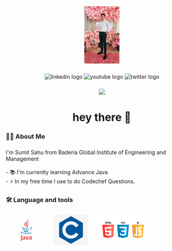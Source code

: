 

<!--
**Sahusumit04/Sahusumit04** is a ✨ _special_ ✨ repository because its `README.md` (this file) appears on your GitHub profile.

Here are some ideas to get you started:

- 🔭 I’m currently working on ...
- 🌱 I’m currently learning ...
- 👯 I’m looking to collaborate on ...
- 🤔 I’m looking for help with ...
- 💬 Ask me about ...
- 📫 How to reach me: ...
- 😄 Pronouns: ...
- ⚡ Fun fact: ...
-->
<div align="center">
  <img height="150" src="photu.jpg"  />
</div>

###

<div align="center">
  <img src="https://img.shields.io/static/v1?message=LinkedIn&logo=linkedin&label=&color=0077B5&logoColor=white&labelColor=&style=for-the-badge" height="25" alt="linkedin logo"  />
  <img src="https://img.shields.io/static/v1?message=Youtube&logo=youtube&label=&color=FF0000&logoColor=white&labelColor=&style=for-the-badge" height="25" alt="youtube logo"  />
  <img src="https://img.shields.io/static/v1?message=Twitter&logo=twitter&label=&color=1DA1F2&logoColor=white&labelColor=&style=for-the-badge" height="25" alt="twitter logo"  />
</div>

###

<div align="center">
  <img src="https://visitor-badge.laobi.icu/badge?page_id=maurodesouza.maurodesouza&"  />
</div>

###

<h1 align="center">hey there 👋</h1>

###

<h3 align="left">👩‍💻  About Me</h3>

###

<p align="left">I'm Sumit Sahu  from Baderia Global Institute of Engineering and Management<br><br>- 📚 I'm currently learning Advance Java<br>- ⚡ In my free time I use to do Codechef Questions.</p>

###

<h3 align="left">🛠 Language and tools</h3>

###

<div align="left">
  <img src="java-logo2.jpg" height="80" alt="go logo"  />
  <img width="12" />
  <img src="C-logo.png" height="80" alt="rust logo"  />
  <img width="12" />
  <img src="html-logo.jpg" height="80" alt="ruby logo"  />
  <img width="12" />
 </div>




###
